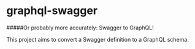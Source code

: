 # graphql-swagger
#####Or probably more accurately: Swagger to GraphQL!

This project aims to convert a Swagger definition to a GraphQL schema.
